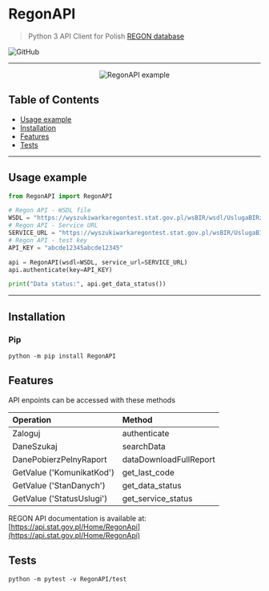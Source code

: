 
# RegonAPI

> Python 3 API Client for Polish [REGON database](https://api.stat.gov.pl/Home/RegonApi)


![GitHub](https://img.shields.io/github/license/rolzwy7/RegonAPI.svg?color=black&style=flat-square)

---
<p align="center">
  <img src="https://rolzwy7.github.io/cdn/projects/RegonAPI/example_001.gif" alt="RegonAPI example"/>
</p>

## Table of Contents

- [Usage example](#usage-example)
- [Installation](#installation)
- [Features](#features)
- [Tests](#tests)
<!-- - [Documentation](#documentation) -->
<!-- - [FAQ](#faq) -->

---

## Usage example

```python
from RegonAPI import RegonAPI

# Regon API - WSDL file
WSDL = "https://wyszukiwarkaregontest.stat.gov.pl/wsBIR/wsdl/UslugaBIRzewnPubl.xsd"
# Regon API - Service URL
SERVICE_URL = "https://wyszukiwarkaregontest.stat.gov.pl/wsBIR/UslugaBIRzewnPubl.svc"
# Regon API - test key
API_KEY = "abcde12345abcde12345"

api = RegonAPI(wsdl=WSDL, service_url=SERVICE_URL)
api.authenticate(key=API_KEY)

print("Data status:", api.get_data_status())
```

---

## Installation

### Pip

```
python -m pip install RegonAPI
```

## Features

API enpoints can be accessed with these methods


|Operation|Method|
|:-------| :-------|
|Zaloguj| authenticate|
|DaneSzukaj| searchData|
|DanePobierzPelnyRaport| dataDownloadFullReport|
|GetValue ('KomunikatKod')| get_last_code|
|GetValue ('StanDanych')| get_data_status|
|GetValue ('StatusUslugi')| get_service_status|


REGON API documentation is available at: [https://api.stat.gov.pl/Home/RegonApi](https://api.stat.gov.pl/Home/RegonApi)

## Tests

```
python -m pytest -v RegonAPI/test
```

<!-- ## FAQ -->
